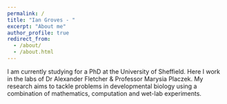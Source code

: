 ```yaml
---
permalink: /
title: "Ian Groves - "
excerpt: "About me"
author_profile: true
redirect_from: 
  - /about/
  - /about.html
---
```


I am currently studying for a PhD at the University of Sheffield. Here I work in the labs of Dr Alexander Fletcher & Professor Marysia Placzek. My research aims to tackle problems in developmental biology using a combination of mathematics, computation and wet-lab experiments. 

